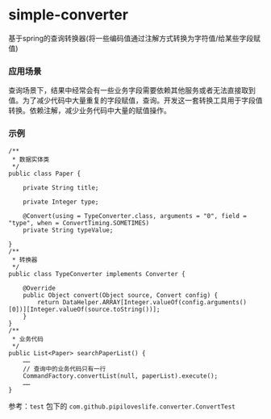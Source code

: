 # simple-converter
基于spring的查询转换器(将一些编码值通过注解方式转换为字符值/给某些字段赋值)

### 应用场景

查询场景下，结果中经常会有一些业务字段需要依赖其他服务或者无法直接取到值。为了减少代码中大量重复的字段赋值，查询。开发这一套转换工具用于字段值转换。依赖注解，减少业务代码中大量的赋值操作。

### 示例

```$xslt
/**
 * 数据实体类
 */
public class Paper {

    private String title;

    private Integer type;
    
    @Convert(using = TypeConverter.class, arguments = "0", field = "type", when = ConvertTiming.SOMETIMES)
    private String typeValue;
    
}
/**
 * 转换器
 */
public class TypeConverter implements Converter {

    @Override
    public Object convert(Object source, Convert config) {
        return DataHelper.ARRAY[Integer.valueOf(config.arguments()[0])][Integer.valueOf(source.toString())];
    }
}
/**
 * 业务代码
 */
public List<Paper> searchPaperList() {
    ……
    // 查询中的业务代码只有一行
    CommandFactory.convertList(null, paperList).execute();
    ……
}
```
参考：`test` 包下的 `com.github.pipiloveslife.converter.ConvertTest`